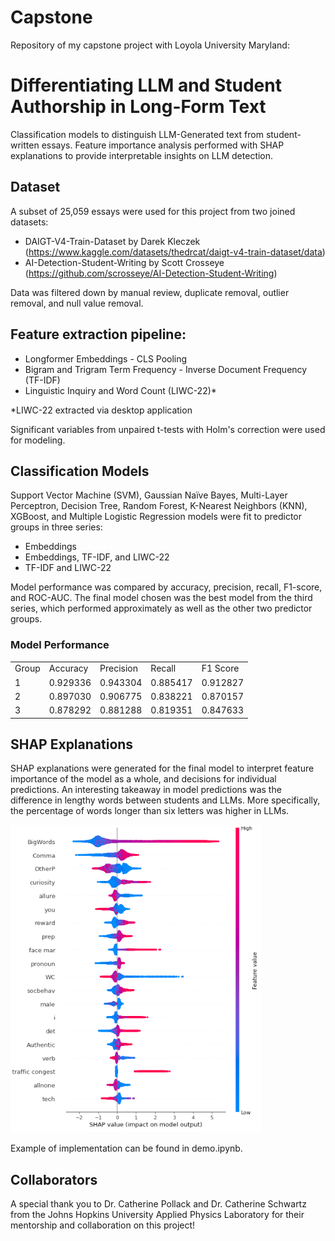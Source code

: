 # Capstone

Repository of my capstone project with Loyola University Maryland: 
# Differentiating LLM and Student Authorship in Long-Form Text

Classification models to distinguish LLM-Generated text from student-written essays. Feature importance analysis performed with SHAP explanations to provide interpretable insights on LLM detection. 

## Dataset
A subset of 25,059 essays were used for this project from two joined datasets:
* DAIGT-V4-Train-Dataset by Darek Kleczek (https://www.kaggle.com/datasets/thedrcat/daigt-v4-train-dataset/data)
* AI-Detection-Student-Writing by Scott Crosseye (https://github.com/scrosseye/AI-Detection-Student-Writing)

Data was filtered down by manual review, duplicate removal, outlier removal, and null value removal. 

## Feature extraction pipeline:
* Longformer Embeddings - CLS Pooling
* Bigram and Trigram Term Frequency - Inverse Document Frequency (TF-IDF)
* Linguistic Inquiry and Word Count (LIWC-22)* 

*LIWC-22 extracted via desktop application

Significant variables from unpaired t-tests with Holm's correction were used for modeling. 

## Classification Models

Support Vector Machine (SVM), Gaussian Naïve Bayes, Multi-Layer Perceptron, Decision Tree, Random Forest, K-Nearest Neighbors (KNN), XGBoost, and Multiple Logistic Regression models were fit to predictor groups in three series:
* Embeddings
* Embeddings, TF-IDF, and LIWC-22
* TF-IDF and LIWC-22

Model performance was compared by accuracy, precision, recall, F1-score, and ROC-AUC. The final model chosen was the best model from the third series, which performed approximately as well as the other two predictor groups.

### Model Performance

|       |           |           |            |          |
|-------|-----------|-----------|------------|----------|
| Group | Accuracy  | Precision | Recall     | F1 Score |
| 1     | 0.929336  | 0.943304  | 0.885417   | 0.912827 |
| 2     | 0.897030  | 0.906775  |  0.838221  | 0.870157 |
| 3     | 0.878292  | 0.881288  | 0.819351   | 0.847633 |

## SHAP Explanations

SHAP explanations were generated for the final model to interpret feature importance of the model as a whole, and decisions for individual predictions. An interesting takeaway in model predictions was the difference in lengthy words between students and LLMs. More specifically, the percentage of words longer than six letters was higher in LLMs. 

![Alt text](Picture1.png)


Example of implementation can be found in demo.ipynb.

## Collaborators
A special thank you to Dr. Catherine Pollack and Dr. Catherine Schwartz from the Johns Hopkins University Applied Physics Laboratory for their mentorship and collaboration on this project!